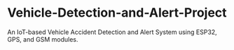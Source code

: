 # Vehicle-Detection-and-Alert-Project
An IoT-based Vehicle Accident Detection and Alert System using ESP32, GPS, and GSM modules.

